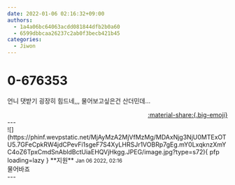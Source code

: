 ```yaml
---
date: 2022-01-06 02:16:32+09:00
authors:
  - 1a4a06bc64063acdd081844dfb2b0a60
  - 6599dbbcaa26237c2ab0f3becb421b45
categories:
  - Jiwon
---
```


# 0-676353

<div class="post-container" markdown="1">
<div class="content-container md-sidebar__scrollwrap" markdown="1">

언니 댓받기 굉장히 힘드네,,, 물어보고싶은건 산더민데...

</div>
</div>

<div style="text-align: right;" markdown="1">
<a href="https://weverse.io/fromis9/fanpost/0-676353" style="text-align: right;">:material-share:{.big-emoji}</a>
</div>
---

<div class="comments-container md-sidebar__scrollwrap" markdown="1">
<div class="comment" markdown="1">
<div class='id-container' markdown="1">
![](https://phinf.wevpstatic.net/MjAyMzA2MjVfMzMg/MDAxNjg3NjU0MTExOTU5.7GFeCpkRW4jdCPevFi1sgeF7S4XyLHRSJr1VOBRp7gEg.mY0LxqknzXmYC4oZ6TpxCmdSnAbldBctUiaEHQVjHkgg.JPEG/image.jpg?type=s72){ pfp loading=lazy }
**<span class="artist">지원</span>** <small>Jan 06 2022, 02:16</small><br>
</div>
<div class='comment-body' markdown="1">
물어바죠
</div>
</div>
</div>
---
